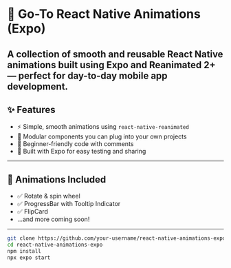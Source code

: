 # 🚀 Go-To React Native Animations (Expo)

A collection of smooth and reusable **React Native animations** built using **Expo** and **Reanimated 2+** — perfect for day-to-day mobile app development.
---

## ✨ Features

- ⚡️ Simple, smooth animations using `react-native-reanimated`
- 🧩 Modular components you can plug into your own projects
- 🧠 Beginner-friendly code with comments
- 🧪 Built with Expo for easy testing and sharing

---

## 🧱 Animations Included

- ✅ Rotate & spin wheel
- ✅ ProgressBar with Tooltip Indicator
- ✅ FlipCard 
- ...and more coming soon!

---

```bash
git clone https://github.com/your-username/react-native-animations-expo.git
cd react-native-animations-expo
npm install
npx expo start

